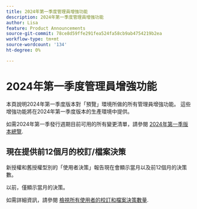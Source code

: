 ```yaml
---
title: 2024年第一季度管理員增強功能
description: 2024年第一季度管理員增強功能
author: Lisa
feature: Product Announcements
source-git-commit: 78ce8d59ffe291fea524fa58cb9ab4754219b2ea
workflow-type: tm+mt
source-wordcount: '134'
ht-degree: 0%

---
```


# 2024年第一季度管理員增強功能

本頁說明2024年第一季度版本對「預覽」環境所做的所有管理員增強功能。 這些增強功能將在2024年第一季度版本的生產環境中提供。

如需2024年第一季發行週期目前可用的所有變更清單，請參閱 [2024年第一季版本總覽](/help/quicksilver/product-announcements/product-releases/24-q1-release-activity/24-q1-release-overview.md).

## 現在提供前12個月的校訂/檔案決策

新授權和舊授權型別的「使用者決策」報告現在會顯示當月以及前12個月的決策數。

以前，僅顯示當月的決策。

如需詳細資訊，請參閱 [檢視所有使用者的校訂和檔案決策數量](/help/quicksilver/review-and-approve-work/tips-tricks-troubleshooting-approvals/view-number-of-decisions-for-users.md).

